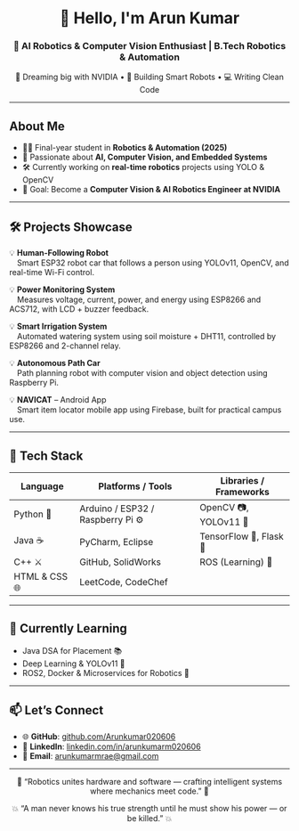 <h1 align="center">
  👋 Hello, I'm Arun Kumar
</h1>

<h3 align="center">
  🚀 AI Robotics & Computer Vision Enthusiast | B.Tech Robotics & Automation  
</h3>

<p align="center">
  🌟 Dreaming big with NVIDIA • 🤖 Building Smart Robots • 💻 Writing Clean Code  
</p>

---

## About Me
- 🧑‍🎓 Final-year student in **Robotics & Automation (2025)**
- 🤖 Passionate about **AI, Computer Vision, and Embedded Systems**
- 🛠 Currently working on **real-time robotics** projects using YOLO & OpenCV
- 🎯 Goal: Become a **Computer Vision & AI Robotics Engineer at NVIDIA**

---

## 🛠 Projects Showcase

💡 **Human-Following Robot**  
 Smart ESP32 robot car that follows a person using YOLOv11, OpenCV, and real-time Wi-Fi control.

💡 **Power Monitoring System**  
 Measures voltage, current, power, and energy using ESP8266 and ACS712, with LCD + buzzer feedback.

💡 **Smart Irrigation System**  
 Automated watering system using soil moisture + DHT11, controlled by ESP8266 and 2-channel relay.

💡 **Autonomous Path Car**  
 Path planning robot with computer vision and object detection using Raspberry Pi.

💡 **NAVICAT** – Android App  
 Smart item locator mobile app using Firebase, built for practical campus use.

---

## 🧰 Tech Stack

| Language     | Platforms / Tools                        | Libraries / Frameworks      |
|--------------|------------------------------------------|-----------------------------|
| Python 🐍     | Arduino / ESP32 / Raspberry Pi ⚙️        | OpenCV 📷, YOLOv11 🧠        |
| Java ☕       | PyCharm, Eclipse                         | TensorFlow 🔶, Flask 🌿      |
| C++ ⚔️       | GitHub, SolidWorks                        | ROS (Learning) 🤖           |
| HTML & CSS 🌐 | LeetCode, CodeChef                       |                             |

---

## 📘 Currently Learning
- Java DSA for Placement 📚  
- Deep Learning & YOLOv11 🚀  
- ROS2, Docker & Microservices for Robotics 🧩  

---

## 📫 Let’s Connect

- 🌐 **GitHub**: [github.com/Arunkumar020606](https://github.com/Arunkumar020606)  
- 💼 **LinkedIn**: [linkedin.com/in/arunkumarm020606](https://www.linkedin.com/in/arunkumarm020606)  
- 📧 **Email**: arunkumarmrae@gmail.com  

---

<p align="center">
  🤖 “Robotics unites hardware and software — crafting intelligent systems where mechanics meet code.” 🤖
</p>

<p align="center">
  💥 “A man never knows his true strength until he must show his power — or be killed.” 💥
</p>
